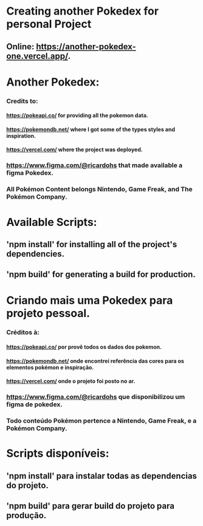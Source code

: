 # Creating another Pokedex for personal Project

## Online: https://another-pokedex-one.vercel.app/.

# Another Pokedex:

### Credits to:
#### https://pokeapi.co/ for providing all the pokemon data.
#### https://pokemondb.net/ where I got some of the types styles and inspiration.
#### https://vercel.com/ where the project was deployed.
### https://www.figma.com/@ricardohs that made available a figma Pokedex.
### All Pokémon Content belongs Nintendo, Game Freak, and The Pokémon Company.

# Available Scripts:

## 'npm install' for installing all of the project's dependencies.
## 'npm build' for generating a build for production.


# Criando mais uma Pokedex para projeto pessoal.

### Créditos à:
#### https://pokeapi.co/ por provê todos os dados dos pokemon.
#### https://pokemondb.net/ onde encontrei referência das cores para os elementos pokémon e inspiração.
#### https://vercel.com/ onde o projeto foi posto no ar.
### https://www.figma.com/@ricardohs que disponibilizou um figma de pokedex.
### Todo conteúdo Pokémon pertence a Nintendo, Game Freak, e a Pokémon Company.

# Scripts disponíveis:
## 'npm install' para instalar todas as dependencias do projeto.
## 'npm build' para gerar build do projeto para produção.


